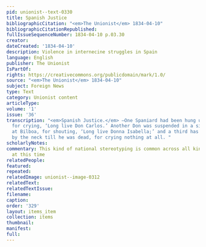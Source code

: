 ```yaml
---
pid: unionist--text-0330
title: Spanish Justice
bibliographicCitation: "<em>The Unionist</em> 1834-04-10"
bibliographicCitationRepublished: 
fullIssueSequenceNumber: 1834-04-10 p.03.30
creator: 
dateCreated: '1834-04-10'
description: Violence in internecine struggles in Spain
language: English
publisher: The Unionist
IsPartOf: 
rights: https://creativecommons.org/publicdomain/mark/1.0/
source: "<em>The Unionist</em> 1834-04-10"
subject: Foreign News
type: Text
category: Unionist content
articleType: 
volume: '1'
issue: '36'
transcription: "<em>Spanish Justice.</em> —One Spaniard had been hung up at Madrid
  for crying, ‘Long live Don Carlos.’ Another Don was suspended in a similar manner
  at Bilboa, for shouting, ‘Long live Donna Isabella;’ and a third has been stretched
  by the neck till he was dead, for crying nothing at all. "
scholarlyNotes: 
commentary: This kind of national stereotyping is common across all kinds of periodicals
  at this time
relatedPeople: 
featured: 
repeated: 
relatedImage: unionist--image-0312
relatedText: 
relatedTextIssue: 
filename: 
caption: 
order: '329'
layout: items_item
collection: items
thumbnail: 
manifest: 
full: 
---
```

